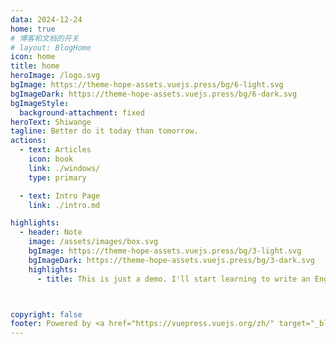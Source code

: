 ```yaml
---
data: 2024-12-24
home: true
# 博客和文档的开关
# layout: BlogHome
icon: home
title: home
heroImage: /logo.svg
bgImage: https://theme-hope-assets.vuejs.press/bg/6-light.svg
bgImageDark: https://theme-hope-assets.vuejs.press/bg/6-dark.svg
bgImageStyle:
  background-attachment: fixed
heroText: Shiwange
tagline: Better do it today than tomorrow.
actions:
  - text: Articles
    icon: book
    link: ./windows/
    type: primary

  - text: Intro Page
    link: ./intro.md

highlights:
  - header: Note
    image: /assets/images/box.svg
    bgImage: https://theme-hope-assets.vuejs.press/bg/3-light.svg
    bgImageDark: https://theme-hope-assets.vuejs.press/bg/3-dark.svg
    highlights:
      - title: This is just a demo. I'll start learning to write an English blog from now on.



copyright: false
footer: Powered by <a href="https://vuepress.vuejs.org/zh/" target="_blank">VuePress</a> | MIT Licensed, Copyright © 2024-present Shiwange
---
```


